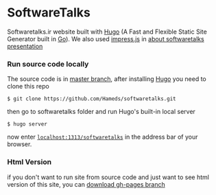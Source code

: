 # SoftwareTalks

Softwaretalks.ir website built with [Hugo](https://github.com/gohugoio/hugo) (A Fast and Flexible Static Site Generator built in [Go](https://golang.org/)). We also used [impress.js](https://github.com/impress/impress.js) in [about softwaretalks presentation](http://softwaretalks.ir/about/)

### Run source code locally
The source code is in [master branch](https://github.com/Hameds/softwaretalks/tree/master), after installing [Hugo](https://github.com/gohugoio/hugo) you need to clone this repo

`$ git clone https://github.com/Hameds/softwaretalks.git`

then go to softwaretalks folder and run Hugo's built-in local server

`$ hugo server`

now enter [`localhost:1313/softwaretalks`](http://localhost:1313/softwaretalks) in the address bar of your browser.

### Html Version
if you don't want to run site from source code and just want to see html version of this site, you can [download gh-pages branch](https://github.com/Hameds/softwaretalks/archive/gh-pages.zip)
